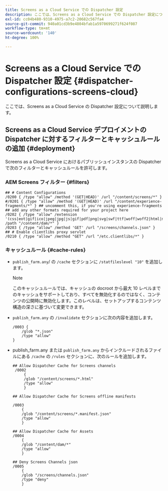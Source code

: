```yaml
---
title: Screens as a Cloud Service での Dispatcher 設定
description: ここでは、Screens as a Cloud Service での Dispatcher 設定について説明します。
exl-id: cc04b480-9310-4975-a7c2-20682c567fa4
source-git-commit: 940a01cd3b9e4804bfab1a5970699271f624f087
workflow-type: tm+mt
source-wordcount: '140'
ht-degree: 100%

---
```


# Screens as a Cloud Service での Dispatcher 設定 {#dispatcher-configurations-screens-cloud}

ここでは、Screens as a Cloud Service の Dispatcher 設定について説明します。

## Screens as a Cloud Service デプロイメントの Dispatcher に対するフィルターとキャッシュルールの追加 {#deployment}

Screens as a Cloud Service におけるパブリッシュインスタンスの Dispatcher で次のフィルターとキャッシュルールを許可します。

### AEM Screens フィルター {#filters}

```
## # Content Configurations
/0200 { /type "allow" /method '(GET|HEAD)' /url "/content/screens/*" }
#/0201 { /type "allow" /method '(GET|HEAD)' /url "/content/experience-fragments/*" } ## uncomment this, if you're using experience-fragments
## add any other formats required for your project here
/0202 { /type "allow" /extension '(css|eot|gif|ico|jpeg|jpg|js|gif|pdf|png|svg|swf|ttf|woff|woff2|html|mp4|mov|m4v)' /path "/content/dam/*" }
/0203 { /type "allow" /method 'GET' /url "/screens/channels.json" }
## # Enable clientlibs proxy servlet
/0210 { /type "allow" /method "GET" /url "/etc.clientlibs/*" }
```

### キャッシュルール {#cache-rules}

* `publish_farm.any`/ の `/cache` セクションに `/statfileslevel "10"` を追加します。

   >[!NOTE]
   >このキャッシュルールでは、キャッシュの docroot から最大 10 レベルまでのキャッシュをサポートしており、すべてを無効化するのではなく、コンテンツの公開時に無効化します。このレベルは、セットアップするコンテンツ構造の深さに基づいて変更できます。

* `publish_farm.any` の `/invalidate` セクションに次の内容を追加します。

   ```
   /0003 {
       /glob "*.json"
       /type "allow"
   }
   ```

* publish_farm.any または `publish_farm.any` からインクルードされるファイルにある `/cache` の `/rules` セクションに、次のルールを追加します。

   ```
   ## Allow Dispatcher Cache for Screens channels
    /0002
        {
        /glob "/content/screens/*.html"
        /type "allow"
        }
   
   ## Allow Dispatcher Cache for Screens offline manifests
   
   /0003
       {
       /glob "/content/screens/*.manifest.json"
       /type "allow"
       }
   
   ## Allow Dispatcher Cache for Assets
   /0004
       {
       /glob "/content/dam/*"
       /type "allow"
       }
   
   ## Deny Screens Channels json
   /0005
       {
       /glob "/screens/channels.json"
       /type "deny"
       }
   ```
